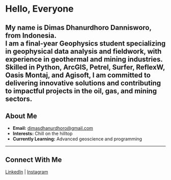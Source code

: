 # Hello, Everyone

My name is **Dimas Dhanurdhoro Dannisworo**, from **Indonesia**.  
I am a final-year Geophysics student specializing in geophysical data analysis and fieldwork, with experience in geothermal and mining industries. Skilled in Python, ArcGIS, Petrel, Surfer, ReflexW, Oasis Montaj, and Agisoft, I am committed to delivering innovative solutions and contributing to impactful projects in the oil, gas, and mining sectors.
---

## About Me
- **Email:** [dimasdhanurdhoro@gmail.com](mailto:dimasdhanurdhoro@gmail.com)  
- **Interests:** Chill on the hilltop
- **Currently Learning:** Advanced geoscience and programming

---

## Connect With Me
[LinkedIn](https://linkedin.com/in/dimasdhanurdhoro) | [Instagram](https://instagram.com/dimasdhanur)
